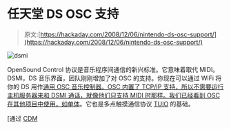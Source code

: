 # 任天堂 DS OSC 支持

> 原文:[https://hackaday.com/2008/12/06/nintendo-ds-osc-support/](https://hackaday.com/2008/12/06/nintendo-ds-osc-support/)

![dsmi](../Images/1223a9fb8495586834ba4238b463a4f6.png "dsmi")

OpenSound Control 协议是音乐程序间通信的新兴标准。它意味着取代 MIDI。DSMI，DS 音乐界面，团队刚刚增加了对 OSC 的支持。你现在可以通过 WiFi 将你的 DS 用作[通用 OSC 音乐控制器。OSC 内置了 TCP/IP 支持，所以不需要运行主机服务器来和 DSMI 通话，就像他们只支持 MIDI 时那样。我们已经看到 OSC 在其他项目中使用，如](http://dsmi.tobw.net/ "DSMI - Nintendo DS Music Interface")[单体](http://monome.org/ "monome")。它也是多点触摸通信协议 [TUIO](http://mtg.upf.edu/reactable/?tuio "reactable tuio") 的基础。

[通过 [CDM](http://createdigitalmusic.com/2008/12/01/now-on-the-nintendo-ds-opensoundcontrol/ "OpenSoundControl")